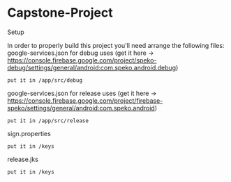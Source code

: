 # Capstone-Project

Setup

In order to properly build this project you'll need arrange the following files:
google-services.json for debug uses (get it here -> https://console.firebase.google.com/project/speko-debug/settings/general/android:com.speko.android.debug)
	
	put it in /app/src/debug
google-services.json for release uses (get it here -> https://console.firebase.google.com/project/firebase-speko/settings/general/android:com.speko.android)
	
	put it in /app/src/release
	
sign.properties
	
	put it in /keys
release.jks
	
	put it in /keys
